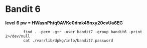 # Bandit 6
**level 6 pw = HWasnPhtq9AVKe0dmk45nxy20cvUa6EG**
```
        find . -perm -g+r -user bandit7 -group bandit6 -print 2>/dev/null
        cat ./var/lib/dpkg/info/bandit7.password
```
